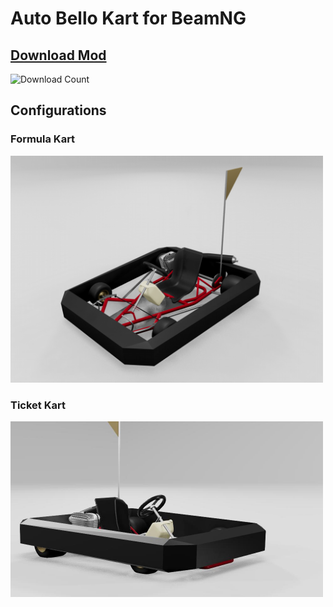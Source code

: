 # Auto Bello Kart for BeamNG

## [Download Mod](https://github.com/skillor/autobello_kart/releases/latest/download/autobello_kart.zip)

![Download Count](https://img.shields.io/github/downloads/skillor/autobello_kart/total.svg)

## Configurations

### Formula Kart
<img src="vehicles/dap_kart/dap_kart.png" width="500">

### Ticket Kart
<img src="vehicles/dap_kart/ticket_kart.png" width="500">
